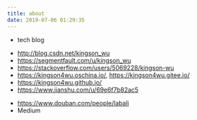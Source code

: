 ```yaml
---
title: about
date: 2019-07-06 01:29:35
---
```


+ tech blog 
 - <http://blog.csdn.net/kingson_wu>
 - <https://segmentfault.com/u/kingson_wu>
 - <https://stackoverflow.com/users/5069228/kingson-wu>
 - <https://kingson4wu.oschina.io/>, <https://kingson4wu.gitee.io/>
 - <https://kingson4wu.github.io/>
 - <https://www.jianshu.com/u/69e6f7b82ac5>

+ <https://www.douban.com/people/labali>
+ Medium
